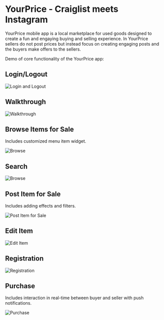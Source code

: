# YourPrice - Craiglist meets Instagram

YourPrice mobile app is a local marketplace for used goods designed to create a fun and engaying buying and selling experience.
In YourPrice sellers do not post prices but instead focus on creating engaging posts and the buyers make offers to the sellers.

Demo of core functionality of the YourPrice app:

## Login/Logout

![Login and Logout](Gifs/yourprice-login.gif)

## Walkthrough

![Walkthrough](Gifs/yourprice-walkthrough.gif)

## Browse Items for Sale

Includes customized menu item widget.

![Browse](Gifs/yourprice-browse.gif)

## Search

![Browse](Gifs/yourprice-search.gif)


## Post Item for Sale

Includes adding effects and filters.

![Post Item for Sale](Gifs/yourprice-post-item.gif)

## Edit Item

![Edit Item](Gifs/yourprice-edit-item.gif)

## Registration

![Registration](Gifs/yourprice-registration.gif)

## Purchase

Includes interaction in real-time between buyer and seller with push notifications.

![Purchase](Gifs/yourprice-purchase.gif)


